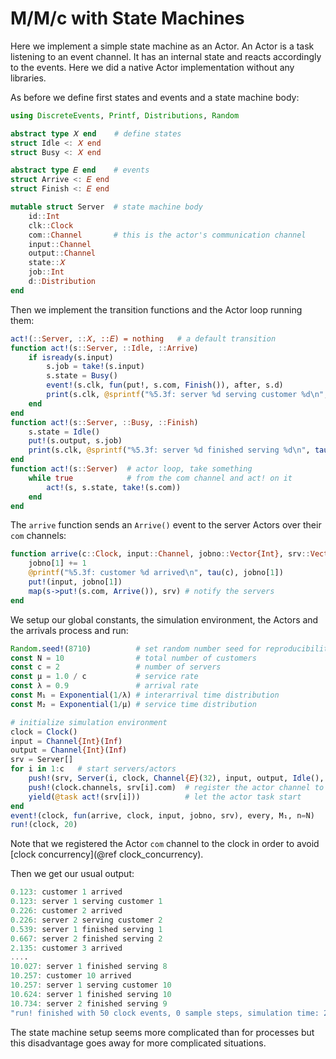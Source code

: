 # M/M/c with State Machines

Here we implement a simple state machine as an Actor. An Actor is a task listening to an event channel. It has an internal state and reacts accordingly to the events. Here we did a native Actor implementation without any libraries.

As before we define first states and events and a state machine body:

```julia
using DiscreteEvents, Printf, Distributions, Random

abstract type 𝑋 end    # define states
struct Idle <: 𝑋 end
struct Busy <: 𝑋 end

abstract type 𝐸 end    # events
struct Arrive <: 𝐸 end
struct Finish <: 𝐸 end

mutable struct Server  # state machine body
    id::Int
    clk::Clock
    com::Channel       # this is the actor's communication channel
    input::Channel
    output::Channel
    state::𝑋
    job::Int
    d::Distribution
end
```

Then we implement the transition functions and the Actor loop running them:

```julia
act!(::Server, ::𝑋, ::𝐸) = nothing   # a default transition
function act!(s::Server, ::Idle, ::Arrive)
    if isready(s.input)
        s.job = take!(s.input)
        s.state = Busy()
        event!(s.clk, fun(put!, s.com, Finish()), after, s.d)
        print(s.clk, @sprintf("%5.3f: server %d serving customer %d\n", tau(s.clk), s.id, s.job))
    end
end
function act!(s::Server, ::Busy, ::Finish)
    s.state = Idle()
    put!(s.output, s.job)
    print(s.clk, @sprintf("%5.3f: server %d finished serving %d\n", tau(s.clk), s.id, s.job))
end
function act!(s::Server)  # actor loop, take something
    while true            # from the com channel and act! on it
        act!(s, s.state, take!(s.com))
    end
end
```

The `arrive` function sends an `Arrive()` event to the server Actors over their `com` channels:

```julia
function arrive(c::Clock, input::Channel, jobno::Vector{Int}, srv::Vector{Server})
    jobno[1] += 1
    @printf("%5.3f: customer %d arrived\n", tau(c), jobno[1])
    put!(input, jobno[1])
    map(s->put!(s.com, Arrive()), srv) # notify the servers
end
```

We setup our global constants, the simulation environment, the Actors and the arrivals process and run:

```julia
Random.seed!(8710)          # set random number seed for reproducibility
const N = 10                # total number of customers
const c = 2                 # number of servers
const μ = 1.0 / c           # service rate
const λ = 0.9               # arrival rate
const M₁ = Exponential(1/λ) # interarrival time distribution
const M₂ = Exponential(1/μ) # service time distribution

# initialize simulation environment
clock = Clock()
input = Channel{Int}(Inf)
output = Channel{Int}(Inf)
srv = Server[]
for i in 1:c   # start servers/actors
    push!(srv, Server(i, clock, Channel{𝐸}(32), input, output, Idle(), 0, M₂))
    push!(clock.channels, srv[i].com)  # register the actor channel to the clock
    yield(@task act!(srv[i]))          # let the actor task start
end
event!(clock, fun(arrive, clock, input, jobno, srv), every, M₁, n=N)
run!(clock, 20)
```

Note that we registered the Actor `com` channel to the clock in order to avoid [clock concurrency](@ref clock_concurrency).

Then we get our usual output:

```julia
0.123: customer 1 arrived
0.123: server 1 serving customer 1
0.226: customer 2 arrived
0.226: server 2 serving customer 2
0.539: server 1 finished serving 1
0.667: server 2 finished serving 2
2.135: customer 3 arrived
....
10.027: server 1 finished serving 8
10.257: customer 10 arrived
10.257: server 1 serving customer 10
10.624: server 1 finished serving 10
10.734: server 2 finished serving 9
"run! finished with 50 clock events, 0 sample steps, simulation time: 20.0"
```

The state machine setup seems more complicated than for processes but this disadvantage goes away for more complicated situations.
